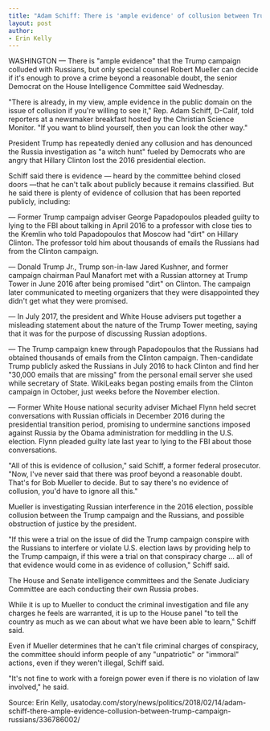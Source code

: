 ```yaml
---
title: "Adam Schiff: There is 'ample evidence' of collusion between Trump campaign, Russians"
layout: post
author:
- Erin Kelly
---
```


WASHINGTON — There is "ample evidence" that the Trump campaign colluded with Russians, but only special counsel Robert Mueller can decide if it's enough to prove a crime beyond a reasonable doubt, the senior Democrat on the House Intelligence Committee said Wednesday.

"There is already, in my view, ample evidence in the public domain on the issue of collusion if you're willing to see it," Rep. Adam Schiff, D-Calif, told reporters at a newsmaker breakfast hosted by the Christian Science Monitor. "If you want to blind yourself, then you can look the other way."

President Trump has repeatedly denied any collusion and has denounced the Russia investigation as "a witch hunt" fueled by Democrats who are angry that Hillary Clinton lost the 2016 presidential election.

Schiff said there is evidence — heard by the committee behind closed doors —that he can't talk about publicly because it remains classified. But he said there is plenty of evidence of collusion that has been reported publicly, including:

— Former Trump campaign adviser George Papadopoulos pleaded guilty to lying to the FBI about talking in April 2016 to a professor with close ties to the Kremlin who told Papadopoulos that Moscow had "dirt" on Hillary Clinton. The professor told him about thousands of emails the Russians had from the Clinton campaign.

— Donald Trump Jr., Trump son-in-law Jared Kushner, and former campaign chairman Paul Manafort met with a Russian attorney at Trump Tower in June 2016 after being promised "dirt" on Clinton. The campaign later communicated to meeting organizers that they were disappointed they didn't get what they were promised.

— In July 2017, the president and White House advisers put together a misleading statement about the nature of the Trump Tower meeting, saying that it was for the purpose of discussing Russian adoptions.

— The Trump campaign knew through Papadopoulos that the Russians had obtained thousands of emails from the Clinton campaign. Then-candidate Trump publicly asked the Russians in July 2016 to hack Clinton and find her "30,000 emails that are missing" from the personal email server she used while secretary of State. WikiLeaks began posting emails from the Clinton campaign in October, just weeks before the November election.

— Former White House national security adviser Michael Flynn held secret conversations with Russian officials in December 2016 during the presidential transition period, promising to undermine sanctions imposed against Russia by the Obama administration for meddling in the U.S. election. Flynn pleaded guilty late last year to lying to the FBI about those conversations.

"All of this is evidence of collusion," said Schiff, a former federal prosecutor. "Now, I've never said that there was proof beyond a reasonable doubt. That's for Bob Mueller to decide. But to say there's no evidence of collusion, you'd have to ignore all this."

Mueller is investigating Russian interference in the 2016 election, possible collusion between the Trump campaign and the Russians, and possible obstruction of justice by the president.

"If this were a trial on the issue of did the Trump campaign conspire with the Russians to interfere or violate U.S. election laws by providing help to the Trump campaign, if this were a trial on that conspiracy charge … all of that evidence would come in as evidence of collusion," Schiff said.

The House and Senate intelligence committees and the Senate Judiciary Committee are each conducting their own Russia probes.

While it is up to Mueller to conduct the criminal investigation and file any charges he feels are warranted, it is up to the House panel "to tell the country as much as we can about what we have been able to learn," Schiff said.

Even if Mueller determines that he can't file criminal charges of conspiracy, the committee should inform people of any "unpatriotic" or "immoral" actions, even if they weren't illegal, Schiff said.

"It's not fine to work with a foreign power even if there is no violation of law involved," he said.

Source: Erin Kelly, usatoday.com/story/news/politics/2018/02/14/adam-schiff-there-ample-evidence-collusion-between-trump-campaign-russians/336786002/
